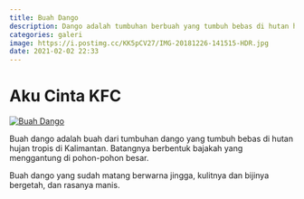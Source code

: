 ```yaml
---
title: Buah Dango
description: Dango adalah tumbuhan berbuah yang tumbuh bebas di hutan hujan tropis di Kalimantan.
categories: galeri
image: https://i.postimg.cc/KK5pCV27/IMG-20181226-141515-HDR.jpg
date: 2021-02-02 22:33
---
```

# Aku Cinta KFC

[![Buah Dango](https://i.postimg.cc/0QggKRX4/IMG-20181226-141515-HDR.jpg)](https://postimg.cc/KK5pCV27)

Buah dango adalah buah dari tumbuhan dango yang tumbuh bebas di hutan hujan tropis di Kalimantan. Batangnya berbentuk bajakah yang menggantung di pohon-pohon besar.

Buah dango yang sudah matang berwarna jingga, kulitnya dan bijinya bergetah, dan rasanya manis.
